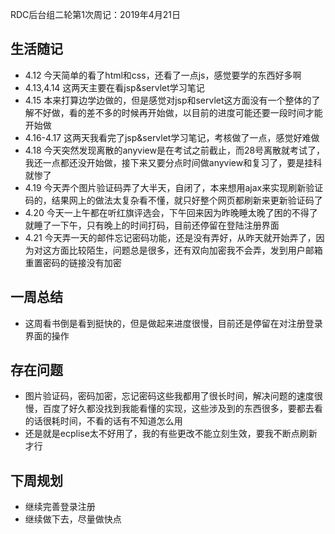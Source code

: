 RDC后台组二轮第1次周记：2019年4月21日

## 生活随记
- 4.12 今天简单的看了html和css，还看了一点js，感觉要学的东西好多啊
- 4.13,4.14 这两天主要在看jsp&servlet学习笔记
- 4.15 本来打算边学边做的，但是感觉对jsp和servlet这方面没有一个整体的了解不好做，看的差不多的时候再开始做，以目前的进度可能还要一段时间才能开始做
- 4.16-4.17 这两天我看完了jsp&servlet学习笔记，考核做了一点，感觉好难做
- 4.18 今天突然发现离散的anyview是在考试之前截止，而28号离散就考试了，我还一点都还没开始做，接下来又要分点时间做anyview和复习了，要是挂科就惨了
- 4.19 今天弄个图片验证码弄了大半天，自闭了，本来想用ajax来实现刷新验证码的，结果网上的做法太复杂看不懂，就只好整个网页都刷新来更新验证码了
- 4.20 今天一上午都在听红旗评选会，下午回来因为昨晚睡太晚了困的不得了就睡了一下午，只有晚上的时间打码，目前还停留在登陆注册界面
- 4.21 今天弄一天的邮件忘记密码功能，还是没有弄好，从昨天就开始弄了，因为对这方面比较陌生，问题总是很多，还有双向加密我不会弄，发到用户邮箱重置密码的链接没有加密

## 一周总结
- 这周看书倒是看到挺快的，但是做起来进度很慢，目前还是停留在对注册登录界面的操作

## 存在问题
- 图片验证码，密码加密，忘记密码这些我都用了很长时间，解决问题的速度很慢，百度了好久都没找到我能看懂的实现，这些涉及到的东西很多，要都去看的话很耗时间，不看的话有不知道怎么用
- 还是就是ecplise太不好用了，我的有些更改不能立刻生效，要我不断点刷新才行

## 下周规划
- 继续完善登录注册
- 继续做下去，尽量做快点
